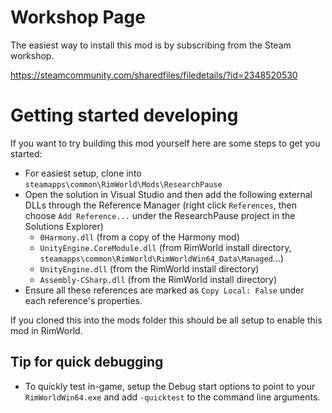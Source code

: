 # Workshop Page
The easiest way to install this mod is by subscribing from the Steam workshop.

https://steamcommunity.com/sharedfiles/filedetails/?id=2348520530

# Getting started developing
If you want to try building this mod yourself here are some steps to get you started:

- For easiest setup, clone into `steamapps\common\RimWorld\Mods\ResearchPause`
- Open the solution in Visual Studio and then add the following external DLLs through the Reference Manager (right click `References`, then choose `Add Reference...` under the ResearchPause project in the Solutions Explorer)
  - `0Harmony.dll` (from a copy of the Harmony mod)
  - `UnityEngine.CoreModule.dll` (from RimWorld install directory, `steamapps\common\RimWorld\RimWorldWin64_Data\Managed`...)
  - `UnityEngine.dll` (from the RimWorld install directory)
  - `Assembly-CSharp.dll` (from the RimWorld install directory)
- Ensure all these references are marked as `Copy Local: False` under each reference's properties.

If you cloned this into the mods folder this should be all setup to enable this mod in RimWorld.

## Tip for quick debugging
- To quickly test in-game, setup the Debug start options to point to your `RimWorldWin64.exe` and add `-quicktest` to the command line arguments.
